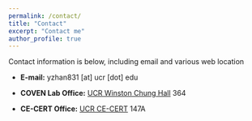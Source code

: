 ```yaml
---
permalink: /contact/
title: "Contact"
excerpt: "Contact me"
author_profile: true
---
```

Contact information is below, including email and various web location

- **E-mail:** yzhan831 [at] ucr [dot] edu

- **COVEN Lab Office:** [UCR Winston Chung Hall](https://www.google.com/maps/place/Winston+Chung+Hall,+Riverside,+CA+92507/@33.975265,-117.3281288,17z/data=!4m15!1m8!3m7!1s0x80dcae5acf0fa1e7:0xa67be5dc0009c039!2sWinston+Chung+Hall,+Riverside,+CA+92507!3b1!8m2!3d33.975265!4d-117.3259401!16s%2Fg%2F12hy0dvmg!3m5!1s0x80dcae5acf0fa1e7:0xa67be5dc0009c039!8m2!3d33.975265!4d-117.3259401!16s%2Fg%2F12hy0dvmg) 364

- **CE-CERT Office:** [UCR CE-CERT](https://www.google.com/maps/place/CE-CERT+(Center+for+Environmental+Research+%26+Technology+of+UCR)/@34.0002867,-117.3376875,17z/data=!3m1!4b1!4m6!3m5!1s0x80dcaf42d497dd99:0x930224089d684246!8m2!3d34.0002823!4d-117.3351126!16s%2Fg%2F11tt34fnzh) 147A
